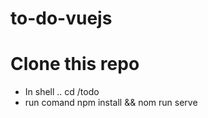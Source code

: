 # to-do-vuejs
# Clone this repo 
 - In shell .. cd /todo
 - run comand npm install && nom run serve
